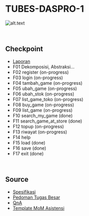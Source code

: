 # TUBES-DASPRO-1
![alt.text](https://github.com/egijago/-/blob/main/1649952675915.jpg)

<p>&nbsp;</p>

## Checkpoint


* [Laporan](https://docs.google.com/document/d/1s_UySRMJrCrNWzUU9hruQbcqs4HriJKP2vFcl5C6KOU/edit?usp=sharing)
* F01 Dekomposisi, Abstraksi...
* F02 register (on-progress)
* F03 login (on-progress)
* F04 tambah_game (on-progress)
* F05 ubah_game (on-progress)
* F06 ubah_stok (on-progress)
* F07 list_game_toko (on-progress)
* F08 buy_game (on-progress)
* F09 list_game (on-progress)
* F10 search_my_game (done)
* F11 search_game_at_store (done)
* F12 topup (on-progress)
* F13 riwayat (on-progress)
* F14 help 
* F15 load (done)
* F16 save (done)
* F17 exit (done)

<p>&nbsp;</p>

## Source
* [Spesifikasi](https://docs.google.com/document/d/1mqODeKIMLjvRmoUb_XQPK7pOifJb-rma83bMuqE9C1s/edit)
* [Pedoman Tugas Besar](https://docs.google.com/document/d/1khqxiNDRZhQy7sbku1TdyEWQr7gWOujk8TWJzrubgAU/edit)
* [QnA](https://docs.google.com/spreadsheets/d/18khMMArQvZ1gCCQSdAjNcLo81MdIgUu3k1z9i5Jj6B0/edit#gid=0)
* [Template MoM Asistensi](https://olympia.id/mod/resource/view.php?id=6138)
